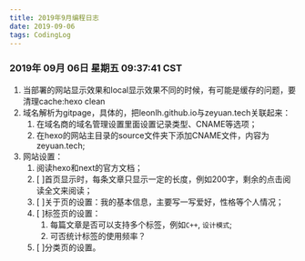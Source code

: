 ```yaml
---
title: 2019年9月编程日志
date: 2019-09-06
tags: CodingLog
---
```

### 2019年 09月 06日 星期五 09:37:41 CST

1. 当部署的网站显示效果和local显示效果不同的时候，有可能是缓存的问题，要清理cache:hexo clean
2. 域名解析为gitpage，具体的，把leonlh.github.io与zeyuan.tech关联起来：
	1. 在域名商的域名管理设置里面设置记录类型、CNAME等选项；
    2. 在hexo的网站主目录的source文件夹下添加CNAME文件，内容为zeyuan.tech;
3. 网站设置：
	1. 阅读hexo和next的官方文档；
	2. [ ]首页显示时，每条文章只显示一定的长度，例如200字，剩余的点击阅读全文来阅读；
	3. [ ]关于页的设置：我的基本信息，主要写一写爱好，性格等个人情况；
	4. [ ]标签页的设置：
	   1. 每篇文章是否可以支持多个标签，例如`C++`, `设计模式`;
	   2. 可否统计标签的使用频率？
	5. [ ]分类页的设置。
